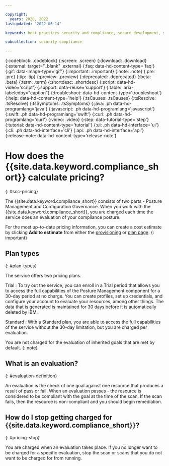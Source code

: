 ```yaml
---

copyright:
  years: 2020, 2022
lastupdated: "2022-06-14"

keywords: best practices security and compliance, secure development, security strategy, governance

subcollection: security-compliance

---
```


{:codeblock: .codeblock}
{:screen: .screen}
{:download: .download}
{:external: target="_blank" .external}
{:faq: data-hd-content-type='faq'}
{:gif: data-image-type='gif'}
{:important: .important}
{:note: .note}
{:pre: .pre}
{:tip: .tip}
{:preview: .preview}
{:deprecated: .deprecated}
{:beta: .beta}
{:term: .term}
{:shortdesc: .shortdesc}
{:script: data-hd-video='script'}
{:support: data-reuse='support'}
{:table: .aria-labeledby="caption"}
{:troubleshoot: data-hd-content-type='troubleshoot'}
{:help: data-hd-content-type='help'}
{:tsCauses: .tsCauses}
{:tsResolve: .tsResolve}
{:tsSymptoms: .tsSymptoms}
{:java: .ph data-hd-programlang='java'}
{:javascript: .ph data-hd-programlang='javascript'}
{:swift: .ph data-hd-programlang='swift'}
{:curl: .ph data-hd-programlang='curl'}
{:video: .video}
{:step: data-tutorial-type='step'}
{:tutorial: data-hd-content-type='tutorial'}
{:ui: .ph data-hd-interface='ui'}
{:cli: .ph data-hd-interface='cli'}
{:api: .ph data-hd-interface='api'}
{:release-note: data-hd-content-type='release-note'}

# How does the {{site.data.keyword.compliance_short}} calculate pricing?
{: #scc-pricing}

The {{site.data.keyword.compliance_short}} consists of two parts - Posture Management and Configuration Governance. When you work with the {{site.data.keyword.compliance_short}}, you are charged each time the service does an evaluation of your compliance posture.


For the most up-to-date pricing information, you can create a cost estimate by clicking **Add to estimate** from either the [provisioning](/security-compliance/catalog) or [plan page](/security-compliance/plan).
{: important}


## Plan types
{: #plan-types}

The service offers two pricing plans.

Trial
:   To try out the service, you can enroll in a Trial period that allows you to access the full capabilities of the Posture Management component for a 30-day period at no charge. You can create profiles, set up credentials, and configure your account to evaluate your resources, among other things. The data that is generated is maintained for 30 days before it is automatically deleted by IBM. 


Standard
:   With a Standard plan, you are able to access the full capabilities of the service without the 30-day limitation, but you are charged per evaluation.

You are not charged for the evaluation of inherited goals that are met by default.
{: note}


## What is an evaluation?
{: #evaluation-definition}

An evaluation is the check of one goal against one resource that produces a result of pass or fail. When an evaluation passes - the resource is considered to be compliant with the goal at the time of the scan. If the scan fails, then the resource is non-compliant and you should begin remediation.

## How do I stop getting charged for {{site.data.keyword.compliance_short}}?
{: #pricing-stop}

You are charged when an evaluation takes place. If you no longer want to be charged for a specific evaluation, stop the scan or scans that you do not want to be charged for from running. 

